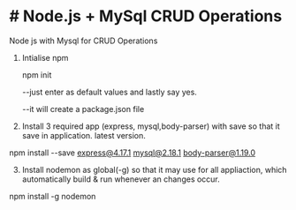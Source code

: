 <h1># Node.js + MySql CRUD Operations</h1>
Node js with Mysql for CRUD Operations

1. Intialise npm

   npm init

    --just enter as default values and lastly say yes.
    
    --it will create a package.json file

2. Install 3 required app (express, mysql,body-parser) with save so that it save in application. latest version.

  npm install --save express@4.17.1 mysql@2.18.1 body-parser@1.19.0

3. Install nodemon as global(-g) so that it may use for all appliaction, which automatically build & run whenever an changes occur.

  npm install -g nodemon
